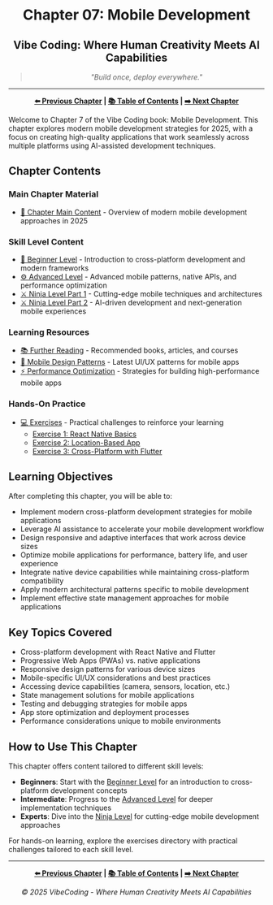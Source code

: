 <div align="center">

# Chapter 07: Mobile Development

</div>

<div align="center">

## Vibe Coding: Where Human Creativity Meets AI Capabilities

</div>

<div align="center">

> *"Build once, deploy everywhere."*

</div>

---

<div align="center">

**[⬅️ Previous Chapter](../Chapter_06_Advanced_Prompt_Engineering/Chapter_06_Main.md) | [📚 Table of Contents](../README.md) | [➡️ Next Chapter](../Chapter_08_Advanced_Machine_Learning/Chapter_08_Main.md)**

</div>

Welcome to Chapter 7 of the Vibe Coding book: Mobile Development. This chapter explores modern mobile development strategies for 2025, with a focus on creating high-quality applications that work seamlessly across multiple platforms using AI-assisted development techniques.

## Chapter Contents

### Main Chapter Material

- [📝 Chapter Main Content](./Chapter_07_Main.md) - Overview of modern mobile development approaches in 2025

### Skill Level Content

- [🔰 Beginner Level](./Chapter_07_Beginner.md) - Introduction to cross-platform development and modern frameworks
- [⚙️ Advanced Level](./Chapter_07_Advanced.md) - Advanced mobile patterns, native APIs, and performance optimization
- [⚔️ Ninja Level Part 1](./Chapter_07_Ninja_Part1.md) - Cutting-edge mobile techniques and architectures
- [⚔️ Ninja Level Part 2](./Chapter_07_Ninja_Part2.md) - AI-driven development and next-generation mobile experiences

### Learning Resources

- [📚 Further Reading](./resources/further_reading.md) - Recommended books, articles, and courses
- [📱 Mobile Design Patterns](./resources/mobile_design_patterns_2025.md) - Latest UI/UX patterns for mobile apps
- [⚡ Performance Optimization](./resources/mobile_app_optimization_2025.md) - Strategies for building high-performance mobile apps

### Hands-On Practice

- [💻 Exercises](./exercises/README.md) - Practical challenges to reinforce your learning
  - [Exercise 1: React Native Basics](./exercises/exercise_1_react_native_basics.md)
  - [Exercise 2: Location-Based App](./exercises/exercise_2_location_based_mobile_app.md)
  - [Exercise 3: Cross-Platform with Flutter](./exercises/exercise_3_cross_platform_flutter.md)

## Learning Objectives

After completing this chapter, you will be able to:

- Implement modern cross-platform development strategies for mobile applications
- Leverage AI assistance to accelerate your mobile development workflow
- Design responsive and adaptive interfaces that work across device sizes
- Optimize mobile applications for performance, battery life, and user experience
- Integrate native device capabilities while maintaining cross-platform compatibility
- Apply modern architectural patterns specific to mobile development
- Implement effective state management approaches for mobile applications

## Key Topics Covered

- Cross-platform development with React Native and Flutter
- Progressive Web Apps (PWAs) vs. native applications
- Responsive design patterns for various device sizes
- Mobile-specific UI/UX considerations and best practices
- Accessing device capabilities (camera, sensors, location, etc.)
- State management solutions for mobile applications
- Testing and debugging strategies for mobile apps
- App store optimization and deployment processes
- Performance considerations unique to mobile environments

## How to Use This Chapter

This chapter offers content tailored to different skill levels:

- **Beginners**: Start with the [Beginner Level](./Chapter_07_Beginner.md) for an introduction to cross-platform development concepts
- **Intermediate**: Progress to the [Advanced Level](./Chapter_07_Advanced.md) for deeper implementation techniques
- **Experts**: Dive into the [Ninja Level](./Chapter_07_Ninja_Part1.md) for cutting-edge mobile development approaches

For hands-on learning, explore the exercises directory with practical challenges tailored to each skill level.

---

<div align="center">

**[⬅️ Previous Chapter](../Chapter_06_Advanced_Prompt_Engineering/Chapter_06_Main.md) | [📚 Table of Contents](../README.md) | [➡️ Next Chapter](../Chapter_08_Advanced_Machine_Learning/Chapter_08_Main.md)**

</div>

<div align="center">

*© 2025 VibeCoding - Where Human Creativity Meets AI Capabilities*

</div>
